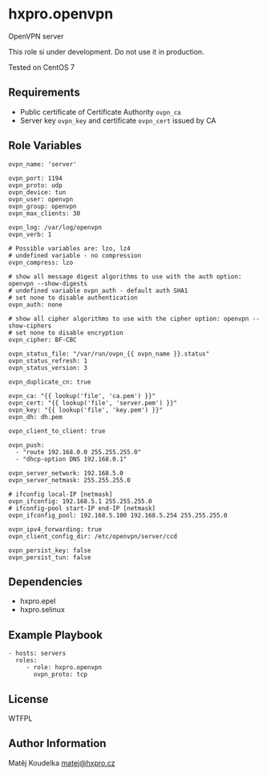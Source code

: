 hxpro.openvpn
=============

OpenVPN server

This role si under development. Do not use it in production.

Tested on CentOS 7

Requirements
------------

  - Public certificate of Certificate Authority `ovpn_ca`
  - Server key `ovpn_key` and certificate `ovpn_cert` issued by CA

Role Variables
--------------
    ovpn_name: 'server'

    ovpn_port: 1194
    ovpn_proto: udp
    ovpn_device: tun
    ovpn_user: openvpn
    ovpn_group: openvpn
    ovpn_max_clients: 30
    
    ovpn_log: /var/log/openvpn
    ovpn_verb: 1

    # Possible variables are: lzo, lz4
    # undefined variable - no compression
    ovpn_compress: lzo

    # show all message digest algorithms to use with the auth option: openvpn --show-digests
    # undefined variable ovpn_auth - default auth SHA1
    # set none to disable authentication
    ovpn_auth: none

    # show all cipher algorithms to use with the cipher option: openvpn --show-ciphers
    # set none to disable encryption
    ovpn_cipher: BF-CBC

    ovpn_status_file: "/var/run/ovpn_{{ ovpn_name }}.status"
    ovpn_status_refresh: 1
    ovpn_status_version: 3

    ovpn_duplicate_cn: true

    ovpn_ca: "{{ lookup('file', 'ca.pem') }}"
    ovpn_cert: "{{ lookup('file', 'server.pem') }}"
    ovpn_key: "{{ lookup('file', 'key.pem') }}"
    ovpn_dh: dh.pem

    ovpn_client_to_client: true

    ovpn_push:
      - "route 192.168.0.0 255.255.255.0"
      - "dhcp-option DNS 192.168.0.1"
    
    ovpn_server_network: 192.168.5.0
    ovpn_server_netmask: 255.255.255.0

    # ifconfig local-IP [netmask]     
    ovpn_ifconfig: 192.168.5.1 255.255.255.0
    # ifconfig-pool start-IP end-IP [netmask]
    ovpn_ifconfig_pool: 192.168.5.100 192.168.5.254 255.255.255.0
    
    ovpn_ipv4_forwarding: true
    ovpn_client_config_dir: /etc/openvpn/server/ccd

    ovpn_persist_key: false
    ovpn_persist_tun: false


Dependencies
------------

  - hxpro.epel
  - hxpro.selinux

Example Playbook
----------------

    - hosts: servers
      roles:
         - role: hxpro.openvpn
           ovpn_proto: tcp

License
-------

WTFPL

Author Information
------------------

Matěj Koudelka <matej@hxpro.cz>
